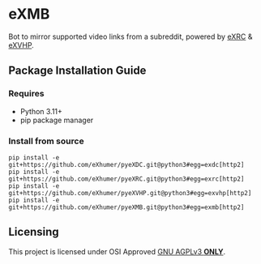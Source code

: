 # eXMB
Bot to mirror supported video links from a subreddit, powered by [eXRC][exrc] & [eXVHP][exvhp].

## Package Installation Guide
### Requires
* Python 3.11+
* pip package manager

### Install from source
```console
pip install -e git+https://github.com/eXhumer/pyeXDC.git@python3#egg=exdc[http2]
pip install -e git+https://github.com/eXhumer/pyeXRC.git@python3#egg=exrc[http2]
pip install -e git+https://github.com/eXhumer/pyeXVHP.git@python3#egg=exvhp[http2]
pip install -e git+https://github.com/eXhumer/pyeXMB.git@python3#egg=exmb[http2]
```

## Licensing
This project is licensed under OSI Approved [GNU AGPLv3 **ONLY**][project-license].

[exrc]: https://github.com/eXhumer/pyeXRC
[exvhp]: https://github.com/eXhumer/pyeXVHP
[project-license]: https://github.com/eXhumer/pyeXMB/blob/python3/COPYING.md
